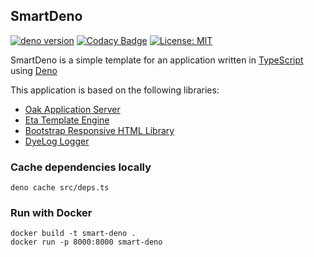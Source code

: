 ## SmartDeno

[![deno version](https://img.shields.io/badge/deno-^1.10.2-lightgrey?logo=deno)](https://github.com/denoland/deno)
[![Codacy Badge](https://app.codacy.com/project/badge/Grade/7ce723763948494fb69c6efd861fce4c)](https://www.codacy.com/gh/guildenstern70/SmartDeno/dashboard?utm_source=github.com&amp;utm_medium=referral&amp;utm_content=guildenstern70/SmartDeno&amp;utm_campaign=Badge_Grade)
[![License: MIT](https://img.shields.io/badge/License-MIT-yellow.svg)](https://opensource.org/licenses/MIT)

SmartDeno is a simple template for an application written in [TypeScript](https://www.typescriptlang.org/) using [Deno](https://deno.land/)

This application is based on the following libraries:

* [Oak Application Server](https://deno.land/x/oak)
* [Eta Template Engine](https://eta.js.org/)
* [Bootstrap Responsive HTML Library](https://getbootstrap.com/)
* [DyeLog Logger](https://deno.land/x/dyelog@v0.1.1)

### Cache dependencies locally

    deno cache src/deps.ts

### Run with Docker

    docker build -t smart-deno .
    docker run -p 8000:8000 smart-deno



